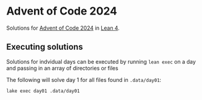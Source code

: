 # Advent of Code 2024

Solutions for [Advent of Code 2024](https://adventofcode.com/2024) in [Lean 4](https://leanprover-community.github.io/get_started.html).



## Executing solutions

Solutions for indvidual days can be executed by running `lean exec` on a day  and passing in an array of directories or files

The following will solve day 1 for all files found in `.data/day01`:

```shell
lake exec day01 .data/day01
```

